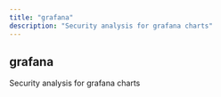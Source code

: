 ```yaml
---
title: "grafana"
description: "Security analysis for grafana charts"
---
```


## grafana

Security analysis for grafana charts
